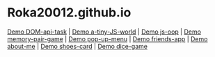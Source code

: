 # Roka20012.github.io

[Demo DOM-api-task](https://roka20012.github.io/dom_practical_task/) 
|
[Demo a-tiny-JS-world](https://roka20012.github.io/a-tiny-JS-world/)
|
[Demo js-oop](https://roka20012.github.io/js-oop/)
|
[Demo memory-pair-game](https://roka20012.github.io/memory-pair-game/)
|
[Demo pop-up-menu](https://roka20012.github.io/pop-up-menu/)
|
[Demo friends-app](https://roka20012.github.io/friends-app/)
|
[Demo about-me](https://roka20012.github.io/about-me/)
|
[Demo shoes-card](https://roka20012.github.io/shoes-card/)
|
[Demo dice-game](https://roka20012.github.io/dice-game/)
